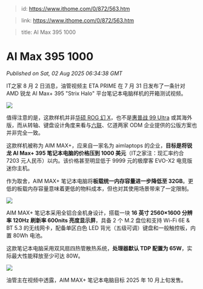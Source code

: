 > id: https://www.ithome.com/0/872/563.htm

> link: https://www.ithome.com/0/872/563.htm

> title: AI Max 395 1000

# AI Max 395 1000
_Published on Sat, 02 Aug 2025 06:34:38 GMT_

IT之家 8 月 2 日消息，油管视频主 ETA PRIME 在 7 月 31 日发布了一条针对 AMD 锐龙 AI Max+ 395 "Strix Halo" 平台笔记本电脑样机的开箱测试视频。

![](https://img.ithome.com/newsuploadfiles/2025/8/64170687-e00b-4c59-8d19-fc68ebf52d94.jpg?x-bce-process=image/format,f_auto)

值得注意的是，这款样机并非[华硕 ROG 幻 X](https://www.ithome.com/0/823/011.htm)，也不是[惠普战 99 Ultra](https://www.ithome.com/0/838/619.htm) 或其海外版，而从转轴、键盘设计角度来看与[六联](https://www.ithome.com/0/869/556.htm)、亿道两家 ODM 企业提供的公版方案也并非完全一致。

这款样机被称为 AIM MAX+，应来自一家名为 aimlaptops 的企业，**目标是将锐龙 AI Max+ 395 笔记本电脑的价格压到 1000 美元**（IT之家注：现汇率约合 7203 元人民币）以内。该价格甚至明显低于 9999 元的极摩客 EVO-X2 电竞版迷你主机。

作为取舍，AIM MAX+ 笔记本电脑将**板载统一内存容量进一步降低至 32GB**。更低的板载内存容量意味着更低的物料成本，但也对其使用场景带来了一定限制。

![](https://img.ithome.com/newsuploadfiles/2025/8/de7feddb-47ed-42f3-9044-05070223fd4f.jpg?x-bce-process=image/format,f_auto)

AIM MAX+ 笔记本采用全铝合金机身设计，搭载一块 **16 英寸 2560×1600 分辨率 120Hz 刷新率 600nits 亮度显示屏**，具备 2 个 M.2 盘位和支持 Wi-Fi 6E & BT 5.3 的无线网卡，配备单区白色 LED 背光（五级可调）键盘和一般触控板，内置 80Wh 电池。

这款笔记本电脑采用双风扇四热管散热系统，**处理器默认 TDP 配置为 65W**，实际最大性能释放至少可达 80W。

![](https://img.ithome.com/newsuploadfiles/2025/8/a21fc54b-4e94-43ad-87ff-1fa2203f1275.jpg?x-bce-process=image/format,f_auto)

油管主在视频中透露，AIM MAX+ 笔记本电脑目标 2025 年 10 月上旬发售。
